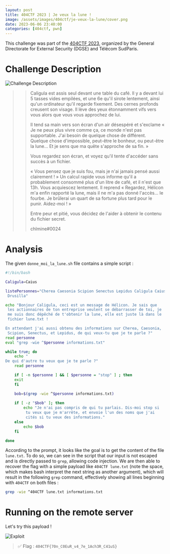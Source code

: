 ```yaml
---
layout: post
title: 404CTF 2023 | Je veux la lune !
image: /assets/images/404ctf/je-veux-la-lune/cover.png
date: 2023-06-06 23:40:00
categories: [404ctf, pwn]
---
```


This challenge was part of the [404CTF 2023](https://www.404ctf.fr/), organized by the General Directorate for External Security (DGSE) and Télécom SudParis.

# Challenge Description

![Challenge Description]({{site.baseurl}}/assets/images/404ctf/je-veux-la-lune/description.png)

>> Caligula est assis seul devant une table du café. Il y a devant lui 5 tasses vides empilées, et une 6e qu'il sirote lentement, ainsi qu'un ordinateur qu'il regarde fixement. Des cernes profonds creusent son visage. Il lève des yeux étonnamment vifs vers vous alors que vous vous approchez de lui.
>>
>> Il tend sa main vers son écran d'un air désespéré et s'exclame « Je ne peux plus vivre comme ça, ce monde n'est pas supportable. J'ai besoin de quelque chose de différent. Quelque chose d'impossible, peut-être le bonheur, ou peut-être la lune... Et je sens que ma quête s'approche de sa fin. »
>>
>> Vous regardez son écran, et voyez qu'il tente d'accéder sans succès à un fichier.
>>
>> « Vous pensez que je suis fou, mais je n'ai jamais pensé aussi clairement ! » Un calcul rapide vous informe qu'il a probablement consommé plus d'un litre de café, et il n'est que 13h. Vous acquiescez lentement. Il reprend « Regardez, Hélicon m'a enfin rapporté la lune, mais il ne m'a pas donné l'accès... le fourbe. Je brûlerai un quart de sa fortune plus tard pour le punir. Aidez-moi ! »
>>
>> Entre peur et pitié, vous décidez de l'aider à obtenir le contenu du fichier secret.
>>
>> chlmine#0024

# Analysis

The given `donne_moi_la_lune.sh` file contains a simple script :

```sh
#!/bin/bash

Caligula=Caius

listePersonnes="Cherea Caesonia Scipion Senectus Lepidus Caligula Caius
 Drusilla"

echo "Bonjour Caligula, ceci est un message de Hélicon. Je sais que
 les actionnaires de ton entreprise veulent se débarrasser de toi, je
 me suis donc dépêché de t'obtenir la lune, elle est juste là dans le
 fichier lune.txt !

En attendant j'ai aussi obtenu des informations sur Cherea, Caesonia,
 Scipion, Senectus, et Lepidus, de qui veux-tu que je te parle ?"
read personne
eval "grep -wie ^$personne informations.txt"

while true; do
    echo "
De qui d'autre tu veux que je te parle ?"
    read personne

    if [ -n $personne ] && [ $personne = "stop" ] ; then
    exit
    fi

    bob=$(grep -wie ^$personne informations.txt)
    
    if [ -z "$bob" ]; then
        echo "Je n'ai pas compris de qui tu parlais. Dis-moi stop si
         tu veux que je m'arrête, et envoie l'un des noms que j'ai
         cités si tu veux des informations."
    else
        echo $bob
    fi  

done
```

According to the prompt, it looks like the goal is to get the content of the file `lune.txt`. To do so, we can see in the script that our input is not escaped and is directly passed to `grep`, allowing code injection. We are then able to recover the flag with a simple payload like `404CTF lune.txt` (note the space, which makes bash interpret the next string as another argument), which will result in the following `grep` command, effectively showing all lines beginning with `404CTF` on both files :

```sh
grep -wie ^404CTF lune.txt informations.txt
```

# Running on the remote server

Let's try this payload !

![Exploit]({{site.baseurl}}/assets/images/404ctf/je-veux-la-lune/expl.png)

> ✅ Flag : `404CTF{70n_C0EuR_v4_7e_1Ach3R_C41uS}`